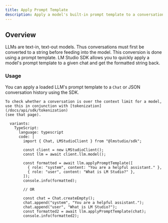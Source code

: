 ```yaml
---
title: Apply Prompt Template
description: Apply a model's built-in prompt template to a conversation
---
```


## Overview

LLMs are text-in, text-out models. Thus conversations must first be converted to a string before feeding into the model. This conversion is done using a prompt template. LM Studio SDK allows you to quickly apply a model's prompt template to a given chat and get the formatted string back.

### Usage

You can apply a loaded LLM's prompt template to a `Chat` or JSON conversation history using the SDK.

```lms_protip
To check whether a conversation is over the context limit for a model,
use this in conjunction with [tokenization](/docs/api/sdk/tokenization)
(see that page).
```

```lms_code_snippet
  variants:
    TypeScript:
      language: typescript
      code: |
        import { Chat, LMStudioClient } from "@lmstudio/sdk";

        const client = new LMStudioClient();
        const llm = await client.llm.model();

        const formatted = await llm.applyPromptTemplate([
          { role: "system", content: "You are a helpful assistant." },
          { role: "user", content: "What is LM Studio?" },
        ]);
        console.info(formatted);

        // OR

        const chat = Chat.createEmpty();
        chat.append("system", "You are a helpful assistant.");
        chat.append("user", "What is LM Studio?");
        const formatted2 = await llm.applyPromptTemplate(chat);
        console.info(formatted2);
```
